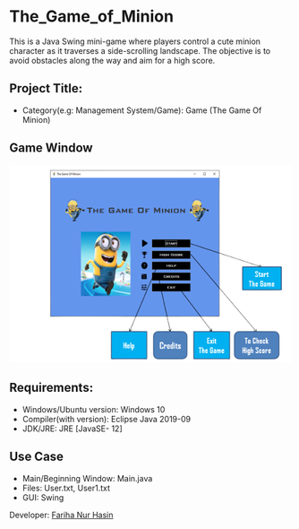 # The_Game_of_Minion
This is a Java Swing mini-game where players control a cute minion character as it traverses a side-scrolling landscape. The objective is to avoid obstacles along the way and aim for a high score.

## Project Title:
- Category(e.g: Management System/Game): Game (The Game Of Minion) 


## Game Window
![GameWindow](./Code/Img/USER-ScreenView.png)


## Requirements:
* Windows/Ubuntu version: Windows 10
* Compiler(with version): Eclipse Java 2019-09
* JDK/JRE: JRE [JavaSE- 12]

## Use Case
- Main/Beginning Window: Main.java
- Files: User.txt, User1.txt
- GUI: Swing

Developer: [Fariha Nur Hasin](mailto:fariha.hasin4424@gmail.com)
